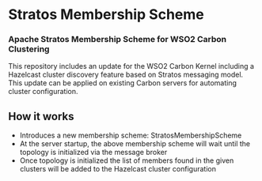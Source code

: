 # Stratos Membership Scheme 
### Apache Stratos Membership Scheme for WSO2 Carbon Clustering

This repository includes an update for the WSO2 Carbon Kernel including a Hazelcast cluster discovery feature based on Stratos messaging model. This update can be applied on existing Carbon servers for automating cluster configuration.

## How it works
- Introduces a new membership scheme: StratosMembershipScheme
- At the server startup, the above membership scheme will wait until the topology is initialized via the message broker
- Once topology is initialized the list of members found in the given clusters will be added to the Hazelcast cluster configuration
